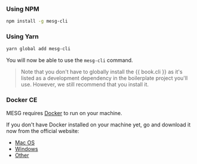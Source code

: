 ### Using NPM

```bash
npm install -g mesg-cli
```

### Using Yarn

```bash
yarn global add mesg-cli
```

You will now be able to use the `mesg-cli` command.

> Note that you don't have to globally install the {{ book.cli }} as it's listed as a development dependency in the boilerplate project you'll use. However, we still recommend that you install it.

### Docker CE

MESG requires [Docker](https://www.docker.com/) to run on your machine.

If you don't have Docker installed on your machine yet, go and download it now from the official website:

* [Mac OS](https://www.docker.com/docker-mac)
* [Windows](https://www.docker.com/docker-windows)
* [Other](https://docs.docker.com/engine/installation/)



